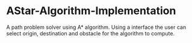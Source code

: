 # AStar-Algorithm-Implementation

A path problem solver using A* algorithm. Using a interface the user can select origin, destination and obstacle for the algorithm to compute.
